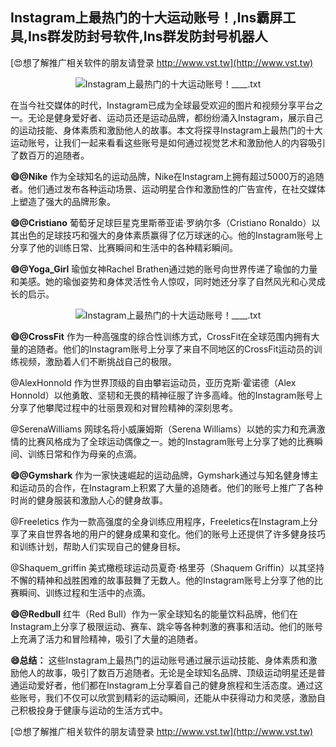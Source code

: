 ## **Instagram上最热门的十大运动账号！,Ins霸屏工具,Ins群发防封号软件,Ins群发防封号机器人**

[😍想了解推广相关软件的朋友请登录 http://www.vst.tw](http://www.vst.tw)

 <center><img src="https://vst.tw/MP4/tuiguang/png/8.png" alt="Instagram上最热门的十大运动账号！____.txt"></center>

在当今社交媒体的时代，Instagram已成为全球最受欢迎的图片和视频分享平台之一。无论是健身爱好者、运动员还是运动品牌，都纷纷涌入Instagram，展示自己的运动技能、身体素质和激励他人的故事。本文将探寻Instagram上最热门的十大运动账号，让我们一起来看看这些账号是如何通过视觉艺术和激励他人的内容吸引了数百万的追随者。

**😄@Nike**
作为全球知名的运动品牌，Nike在Instagram上拥有超过5000万的追随者。他们通过发布各种运动场景、运动明星合作和激励性的广告宣传，在社交媒体上塑造了强大的品牌形象。

**😄@Cristiano**
葡萄牙足球巨星克里斯蒂亚诺·罗纳尔多（Cristiano Ronaldo）以其出色的足球技巧和强大的身体素质赢得了亿万球迷的心。他的Instagram账号上分享了他的训练日常、比赛瞬间和生活中的各种精彩瞬间。

**😄@Yoga_Girl**
瑜伽女神Rachel Brathen通过她的账号向世界传递了瑜伽的力量和美感。她的瑜伽姿势和身体灵活性令人惊叹，同时她还分享了自然风光和心灵成长的启示。

 <center><img src="https://vst.tw/MP4/tuiguang/png/5.png" alt="Instagram上最热门的十大运动账号！____.txt"></center>

**😄@CrossFit**
作为一种高强度的综合性训练方式，CrossFit在全球范围内拥有大量的追随者。他们的Instagram账号上分享了来自不同地区的CrossFit运动员的训练视频，激励着人们不断挑战自己的极限。

@AlexHonnold
作为世界顶级的自由攀岩运动员，亚历克斯·霍诺德（Alex Honnold）以他勇敢、坚韧和无畏的精神征服了许多高峰。他的Instagram账号上分享了他攀爬过程中的壮丽景观和对冒险精神的深刻思考。

@SerenaWilliams
网球名将小威廉姆斯（Serena Williams）以她的实力和充满激情的比赛风格成为了全球运动偶像之一。她的Instagram账号上分享了她的比赛瞬间、训练日常和作为母亲的点滴。

**😄@Gymshark**
作为一家快速崛起的运动品牌，Gymshark通过与知名健身博主和运动员的合作，在Instagram上积累了大量的追随者。他们的账号上推广了各种时尚的健身服装和激励人心的健身故事。

@Freeletics
作为一款高强度的全身训练应用程序，Freeletics在Instagram上分享了来自世界各地的用户的健身成果和变化。他们的账号上还提供了许多健身技巧和训练计划，帮助人们实现自己的健身目标。

@Shaquem_griffin
美式橄榄球运动员夏奇·格里芬（Shaquem Griffin）以其坚持不懈的精神和战胜困难的故事鼓舞了无数人。他的Instagram账号上分享了他的比赛瞬间、训练过程和生活中的点滴。

**😄@Redbull**
红牛（Red Bull）作为一家全球知名的能量饮料品牌，他们在Instagram上分享了极限运动、赛车、跳伞等各种刺激的赛事和活动。他们的账号上充满了活力和冒险精神，吸引了大量的追随者。

**😄总结：**
这些Instagram上最热门的运动账号通过展示运动技能、身体素质和激励他人的故事，吸引了数百万追随者。无论是全球知名品牌、顶级运动明星还是普通运动爱好者，他们都在Instagram上分享着自己的健身旅程和生活态度。通过这些账号，我们不仅可以欣赏到精彩的运动瞬间，还能从中获得动力和灵感，激励自己积极投身于健康与运动的生活方式中。

[😍想了解推广相关软件的朋友请登录 http://www.vst.tw](http://www.vst.tw)



